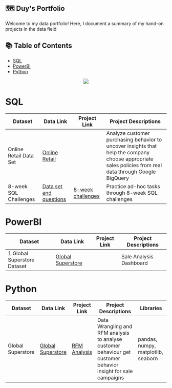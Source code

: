 ## 🗺 **Duy's Portfolio**
Welcome to my data portfolio! Here, I document a summary of my hand-on projects in the data field

## 📚 **Table of Contents**
- [SQL](#SQL)
- [PowerBI](#PowerBI)
- [Python](#Python)
<p align="center"> 
<img src="https://www.clicdata.com/wp-content/uploads/2021/06/transfrom-data-actionable-insights.jpg"
</p>
        
# SQL

Dataset | Data Link | Project Link | Project Descriptions
--- | ---| ---| ---|
Online Retail Data Set | [Online Retail](https://www.kaggle.com/datasets/tunguz/online-retail) | | Analyze customer purchasing behavior to uncover insights that help the company choose appropriate sales policies from real data through Google BigQuery
8-week SQL Challenges | [Data set and questions](https://8weeksqlchallenge.com/) | [8-week challenges](https://github.com/AnhDuyVu/Data-Analysis-Projects/tree/main/8-Week%20SQL%20Challenges) | Practice ad-hoc tasks through 8-week SQL challenges

# PowerBI

Dataset | Data Link | Project Link | Project Descriptions
---| ---| ---| --- |
1.Global Superstore Dataset | [Global Superstore](https://www.kaggle.com/datasets/shekpaul/global-superstore) | |Sale Analysis Dashboard

# Python
Dataset | Data Link | Project Link | Project Descriptions |Libraries
--- | --- | ---| --- | --- |
Global Superstore | [Global Superstore](https://www.kaggle.com/datasets/apoorvaappz/global-super-store-dataset) | [RFM Analysis](https://github.com/AnhDuyVu/Data-Analysis-Projects/blob/4fcd675d3c2719a258b970ad9b1236e8f4745429/RFM%20Analysis%20in%20Python/RFM_analysis_project_global_superstore_by_Python.ipynb)| Data Wrangling and RFM analysis to analyse customer behaviour get customer behavior insight for sale campaigns | pandas, numpy, matplotlib, seaborn
